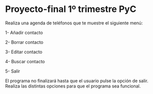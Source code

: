 # Proyecto-final 1º trimestre PyC
Realiza una agenda de teléfonos que te muestre el siguiente menú:

1- Añadir contacto

2- Borrar contacto

3- Editar contacto

4- Buscar contacto

5- Salir

El programa no finalizará hasta que el usuario pulse la opción de salir. Realiza las distintas opciones para que el programa sea funcional.
